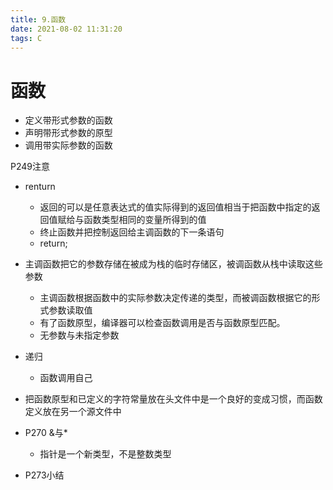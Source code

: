 ```yaml
---
title: 9.函数
date: 2021-08-02 11:31:20
tags: C
---
```


# 函数

- 定义带形式参数的函数
- 声明带形式参数的原型
- 调用带实际参数的函数

P249注意

- renturn
    - 返回的可以是任意表达式的值实际得到的返回值相当于把函数中指定的返回值赋给与函数类型相同的变量所得到的值
    - 终止函数并把控制返回给主调函数的下一条语句
    - return;

- 主调函数把它的参数存储在被成为栈的临时存储区，被调函数从栈中读取这些参数
    - 主调函数根据函数中的实际参数决定传递的类型，而被调函数根据它的形式参数读取值
    - 有了函数原型，编译器可以检查函数调用是否与函数原型匹配。
    - 无参数与未指定参数
- 递归
    - 函数调用自己
- 把函数原型和已定义的字符常量放在头文件中是一个良好的变成习惯，而函数定义放在另一个源文件中
- P270 &与*
    - 指针是一个新类型，不是整数类型
- P273小结